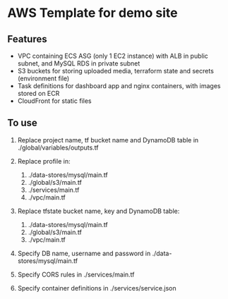 # AWS Template for demo site
## Features
- VPC containing ECS ASG (only 1 EC2 instance) with ALB in public subnet, and MySQL RDS in private subnet
- S3 buckets for storing uploaded media, terraform state and secrets (environment file)
- Task definitions for dashboard app and nginx containers, with images stored on ECR
- CloudFront for static files


## To use
1. Replace project name, tf bucket name and DynamoDB table in ./global/variables/outputs.tf

2. Replace profile in:
    1. ./data-stores/mysql/main.tf
    2. ./global/s3/main.tf
    3. ./services/main.tf
    4. ./vpc/main.tf

3. Replace tfstate bucket name, key and DynamoDB table:
    1. ./data-stores/mysql/main.tf
    2. ./global/s3/main.tf
    3. ./vpc/main.tf

4. Specify DB name, username and password in ./data-stores/mysql/main.tf

5. Specify CORS rules in ./services/main.tf

6. Specify container definitions in ./services/service.json
